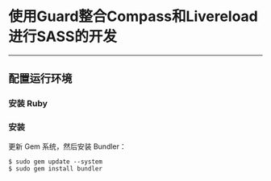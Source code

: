 # 使用Guard整合Compass和Livereload进行SASS的开发
------

## 配置运行环境

### 安装 Ruby

### 安装

更新 Gem 系统，然后安装 Bundler：

    $ sudo gem update --system
    $ sudo gem install bundler


